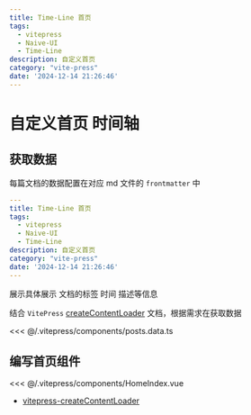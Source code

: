 ```yaml
---
title: Time-Line 首页
tags:
  - vitepress
  - Naive-UI
  - Time-Line
description: 自定义首页
category: "vite-press"
date: '2024-12-14 21:26:46'
---
```



# 自定义首页 时间轴


## 获取数据

每篇文档的数据配置在对应 md 文件的 `frontmatter` 中

``` yaml
---
title: Time-Line 首页
tags:
  - vitepress
  - Naive-UI
  - Time-Line
description: 自定义首页
category: "vite-press"
date: '2024-12-14 21:26:46'
---
```

展示具体展示 文档的标签 时间 描述等信息

结合 `VitePress`  [createContentLoader](https://vitepress.dev/zh/guide/data-loading#createcontentloader) 文档，根据需求在获取数据



<<< @/.vitepress/components/posts.data.ts

## 编写首页组件

<<< @/.vitepress/components/HomeIndex.vue



- [vitepress-createContentLoader](https://vitepress.dev/zh/guide/data-loading#createcontentloader)
